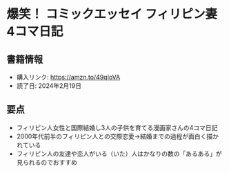 # 爆笑！ コミックエッセイ フィリピン妻4コマ日記
## 書籍情報
- 購入リンク: <https://amzn.to/49qIoVA>
- 読了日: 2024年2月19日
## 要点
- フィリピン人女性と国際結婚し3人の子供を育てる漫画家さんの4コマ日記
- 2000年代前半のフィリピン人との交際恋愛→結婚までの過程が面白く描かれている
- フィリピン人の友達や恋人がいる（いた）人はかなりの数の「あるある」が見られるのでおすすめ